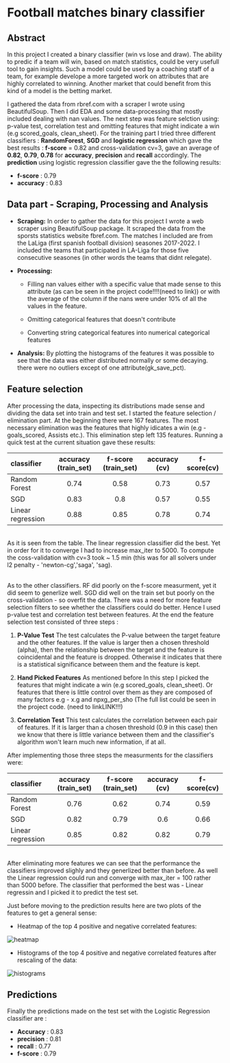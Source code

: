 # Football matches binary classifier 


## Abstract 
In this project I created a binary classifier (win vs lose and draw). The ability to predic if a team will win, based on match statistics, could be very usefull tool to gain insights. Such a model could be used by a coaching staff of a team, for example develope a more targeted work on attributes that are highly correlated to winning. Another market that could benefit from this kind of a model is the betting market.

I gathered the data from rbref.com with a scraper I wrote using BeautifulSoup. Then I did EDA and some data-processing that mostly included dealing with nan values. The next step was feature selction using: p-value test, correlation test and omitting features that might indicate a win (e.g scored_goals, clean_sheet). 
For the training part I tried three different classifiers : **RandomForest**, **SGD** and **logistic regression** which gave the best results : **f-score** = 0.82 and cross-validation cv=3, gave an average of **0.82**, **0.79**, **0.78** for **accuracy**, **precision** and **recall** accordingly. 
The **prediction** using logistic regression classifier gave the the following results: 
* **f-score** : 0.79
* **accuracy** : 0.83



## Data part - Scraping, Processing and Analysis 
* **Scraping:**
      In order to gather the data for this project I wrote a web scraper using BeautifulSoup package. It scraped the data from the sporsts statistics website fbref.com. The matches I included are from the LaLiga (first spanish football   division) seasones 2017-2022. I included the teams that participated in LA-Liga for those five consecutive seasones (in other words the teams that didnt relegate).

* **Processing:**  
     - Filling nan values either with a specific value that made sense to this attribute (as can be seen in the                       project code!!!!(need to link)) or with the average of the column if the nans were under 10% of all the values in the feature.
     
     - Omitting categorical features that doesn't contribute 
     - Converting string categorical features into numerical categorical features 
          

* **Analysis:**
      By plotting the histograms of the features it was possible to see that the data was either distributed normally  or  some decaying. there were no outliers except of one attribute(gk_save_pct).   



    
       
    



## Feature selection 
After processing the data, inspecting its distributions made sense and dividing the data set into train and test set. 
I started the feature selection / elimination part. At the beginning there were 167 features. The most necessary elimination was the features that highly idicates a win (e.g - goals_scored, Assists etc.). This elimination step left 135 features. 
Running a quick test at the current situation gave these results:


| classifier        |accuracy (train_set)| f-score (train_set)   | accuracy (cv)      | f-score(cv) |
| :-------------    | :-----------------:|  :------------------: |:------------------:|:-----------:|
| Random Forest     |  0.74              |  0.58                 |   0.73             |  0.57       |
| SGD               |  0.83              |  0.8                  |   0.57             |  0.55       |
| Linear regression |  0.88              |  0.85                 |   0.78             |  0.74       |

<br>As it is seen from the table. The linear regression classifier did the best. Yet in order for it to converge I had to increase max_iter to 5000. To compute the coss-validation with cv=3 took ~ 1.5 min (this was for all solvers under l2 penalty - 'newton-cg','saga', 'sag).

<br>As to the other classifiers. RF did poorly on the f-score measurment, yet it did seem to generlize well. 
SGD did well on the train set but poorly on the cross-validation - so overfit the data. There was a need for more feature selection filters to see whether the classifiers could do better. Hence I used p-value test and correlation test between features. At the end the feature selection test consisted of three steps : 

1.   **P-Value Test** 
         The test calculates the P-value between the target feature and the other features. If the value is larger then a 
         chosen threshold (alpha), then the relationship between the target and the feature is coincidental and the feature 
         is dropped. Otherwise it indicates that there is a statistical significance between them and the feature is kept.
         
2. **Hand Picked Features**
       As mentioned before In this step I picked the features that might indicate a win (e.g scored_goals, clean_sheet). Or features that there is little control over them as they are composed of many factors e.g - x.g and npxg_per_sho (The full list could be seen in the project code. (need to linkLINK!!!)
       
3. **Correlation Test**
       This test calculates the correlation between each pair of features. If it is larger than a chosen threshold (0.9 in this case) then we know that there is little variance between them and the classifier's algorithm won't learn much new information, if at all.
       
After implementing those three steps the measurments for the classifiers were:

| classifier        |accuracy (train_set)| f-score (train_set)   | accuracy (cv)      | f-score(cv) |
| :-------------    | :-----------------:|  :------------------: |:------------------:|:-----------:|
| Random Forest     |  0.76              |  0.62                 |   0.74             |  0.59       |
| SGD               |  0.82              |  0.79                 |   0.6              |  0.66       |
| Linear regression |  0.85              |  0.82                 |   0.82             |  0.79       |

<br> After eliminating more features we can see that the performance the classifiers improved slighly and they generlized better than before. As well the Linear regression could run and converge with max_iter = 100 rather than 5000 before.
The classifier that performed the best was - Linear regressin and I picked it to predict the test set.     

Just before moving to the prediction results here are two plots of the features to get a general sense:
* Heatmap of the top 4 positive and negative correlated features:


![heatmap](https://github.com/yona-av/la_liga_project/blob/main/to%20ignore/heatmapgit.png)






* Histograms of the top 4 positive and negative correlated features after rescaling of the data:

![histograms](https://github.com/yona-av/la_liga_project/blob/main/to%20ignore/histogramsgit.png)

## Predictions
Finally the predictions made on the test set with the Logistic Regression classifier are : 
* **Accuracy** : 0.83
* **precision** : 0.81
* **recall** : 0.77
* **f-score** : 0.79


```python

```
